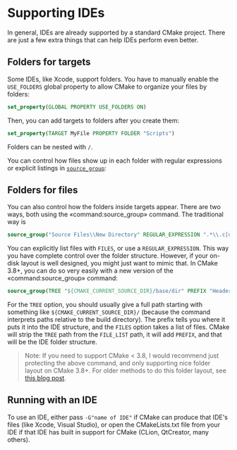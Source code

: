 # Supporting IDEs

In general, IDEs are already supported by a standard CMake project. There are just a few extra things that can help IDEs perform even better.

## Folders for targets

Some IDEs, like Xcode, support folders. You have to manually enable the `USE_FOLDERS` global property to allow CMake to organize your files by folders:

```cmake
set_property(GLOBAL PROPERTY USE_FOLDERS ON)
```

Then, you can add targets to folders after you create them:

```cmake
set_property(TARGET MyFile PROPERTY FOLDER "Scripts")
```

Folders can be nested with `/`.



You can control how files show up in each folder with regular expressions or explicit listings in [`source_group`](https://cmake.org/cmake/help/latest/command/source_group.html):

## Folders for files

You can also control how the folders inside targets appear. There are two ways, both using the «command:source_group» command. The traditional way is

```cmake
source_group("Source Files\\New Directory" REGULAR_EXPRESSION ".*\\.c[ucp]p?")
```

You can explicitly list files with `FILES`, or use a `REGULAR_EXPRESSION`. This way you have complete control over the folder structure. However, if your on-disk layout is well designed, you might just want to mimic that. In CMake 3.8+, you can do so very easily with a new version of the «command:source_group» command:

```cmake
source_group(TREE "${CMAKE_CURRENT_SOURCE_DIR}/base/dir" PREFIX "Header Files" FILES ${FILE_LIST})
```

For the `TREE` option, you should usually give a full path starting with something like `${CMAKE_CURRENT_SOURCE_DIR}/` (because the command interprets paths relative to the build directory).
The prefix tells you where it puts it into the IDE structure, and the `FILES` option takes a list of files.
CMake will strip the `TREE` path from the `FILE_LIST` path, it will add `PREFIX`, and that will be the IDE folder structure.

> Note: If you need to support CMake < 3.8, I would recommend just protecting the above command, and only supporting nice folder layout on CMake 3.8+. For older methods to do this folder layout, see
> [this blog post][sorting].

## Running with an IDE

To use an IDE, either pass `-G"name of IDE"` if CMake can produce that IDE's files (like Xcode, Visual Studio), or open the CMakeLists.txt file from your IDE if that IDE has built in support for CMake (CLion, QtCreator, many others).


[sorting]: http://blog.audio-tk.com/2015/09/01/sorting-source-files-and-projects-in-folders-with-cmake-and-visual-studioxcode/
